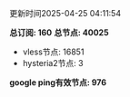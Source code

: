 更新时间2025-04-25 04:11:54

**总订阅: 160**
**总节点: 40025**
- vless节点: 16851
- hysteria2节点: 3

**google ping有效节点: 976**
